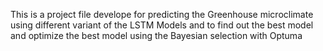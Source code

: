 This is a project file develope for predicting the Greenhouse microclimate using different variant of the LSTM Models and to find out the best model and optimize the best model using the Bayesian selection with Optuma
